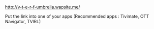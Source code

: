 http://v-t-e-r-f-umbrella.wapsite.me/

Put the link into one of your apps (Recommended apps : Tivimate, OTT Navigator, TVIRL)
